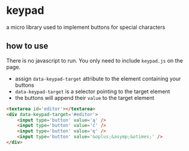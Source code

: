 # keypad
a micro library used to implement buttons for special characters

## how to use
There is no javascript to run. You only need to include `keypad.js` on the page.
* assign `data-keypad-target` attribute to the element containing your buttons
* `data-keypad-target` is a selector pointing to the target element
* the buttons will append their `value` to the target element
```html
<textarea id='editor'></textarea>
<div data-keypad-target='#editor'>
	<input type='button' value='ą' />
	<input type='button' value='ć' />
	<input type='button' value='ę' />
	<input type='button' value='&oplus;&asymp;&otimes;' />
</div>
```
